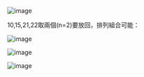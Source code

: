 ![image](https://github.com/user-attachments/assets/9a46ad5a-ffb8-4990-9cf8-88b638252d74)

10,15,21,22取兩個(n=2)要放回，排列組合可能：

![image](https://github.com/user-attachments/assets/1f64e4c3-a40b-41d7-9023-167b5cb508f6)

![image](https://github.com/user-attachments/assets/a4c0ab50-7ca0-45dc-90ee-64f24e48ed3b)

![image](https://github.com/user-attachments/assets/d19d2117-164f-4cb2-a251-906108f174bf)

